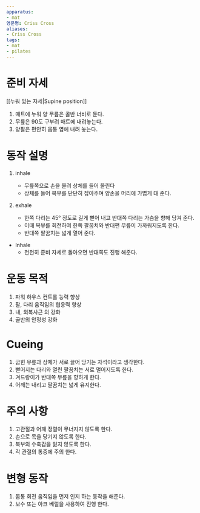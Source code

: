 ```yaml
---
apparatus: 
- mat
영문명: Criss Cross
aliases:
- Criss Cross
tags:
- mat
- pilates
---
```


# 준비 자세

[[누워 있는 자세|Supine position]]

1. 매트에 누워 양 무릎은 골반 너비로 둔다.
2. 무릎은 90도 구부려 매트에 내려놓는다.
3. 양팔은 편안히 몸통 옆에 내려 놓는다.

# 동작 설명

1. inhale
   - 무릎쪽으로 손을 올려 상체를 들어 올린다
   - 상체를 들어 복부를 단단히 잡아주며 양손을 머리에 가볍게 대 준다.

2. exhale
   - 한쪽 다리는 45° 정도로 길게 뻗어 내고 반대쪽 다리는 가슴을 향해 당겨 준다.
   - 이때 복부를 회전하여 한쪽 팔꿈치와 반대편 무릎이 가까워지도록 한다.
   - 반대쪽 팔꿈치는 넓게 열어 준다.

- Inhale
   - 천천히 준비 자세로 돌아오면 반대쪽도 진행 해준다.

# 운동 목적

1. 파워 하우스 컨트롤 능력 향상
2. 팔, 다리 움직임의 협응력 향상
3. 내, 외복사근 의 강화
4. 골반의 안정성 강화

# Cueing

1. 굽힌 무릎과 상체가 서로 끌어 당기는 자석이라고 생각한다.
2. 뻗어지는 다리와 열린 팔꿈치는 서로 멀어지도록 한다.
3. 겨드랑이가 반대쪽 무릎을 향하게 한다.
4. 어깨는 내리고 팔꿈치는 넓게 유지한다.

# 주의 사항

1. 고관절과 어깨 정렬이 무너지지 않도록 한다.
2. 손으로 목을 당기지 않도록 한다.
3. 복부의 수축감을 잃지 않도록 한다.
4. 각 관절의 통증에 주의 한다.

# 변형 동작

1. 몸통 회전 움직임을 먼저 인지 하는 동작을 해준다.
2. 보수 또는 아크 베럴을 사용하여 진행 한다.
